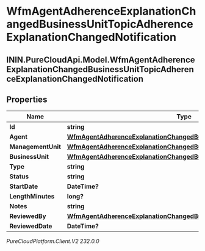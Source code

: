 # WfmAgentAdherenceExplanationChangedBusinessUnitTopicAdherenceExplanationChangedNotification

## ININ.PureCloudApi.Model.WfmAgentAdherenceExplanationChangedBusinessUnitTopicAdherenceExplanationChangedNotification

## Properties

|Name | Type | Description | Notes|
|------------ | ------------- | ------------- | -------------|
| **Id** | **string** |  | [optional] |
| **Agent** | [**WfmAgentAdherenceExplanationChangedBusinessUnitTopicUserReference**](WfmAgentAdherenceExplanationChangedBusinessUnitTopicUserReference) |  | [optional] |
| **ManagementUnit** | [**WfmAgentAdherenceExplanationChangedBusinessUnitTopicManagementUnit**](WfmAgentAdherenceExplanationChangedBusinessUnitTopicManagementUnit) |  | [optional] |
| **BusinessUnit** | [**WfmAgentAdherenceExplanationChangedBusinessUnitTopicBusinessUnit**](WfmAgentAdherenceExplanationChangedBusinessUnitTopicBusinessUnit) |  | [optional] |
| **Type** | **string** |  | [optional] |
| **Status** | **string** |  | [optional] |
| **StartDate** | **DateTime?** |  | [optional] |
| **LengthMinutes** | **long?** |  | [optional] |
| **Notes** | **string** |  | [optional] |
| **ReviewedBy** | [**WfmAgentAdherenceExplanationChangedBusinessUnitTopicUserReference**](WfmAgentAdherenceExplanationChangedBusinessUnitTopicUserReference) |  | [optional] |
| **ReviewedDate** | **DateTime?** |  | [optional] |



_PureCloudPlatform.Client.V2 232.0.0_
